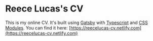 # Reece Lucas's CV
This is my online CV. It's built using [Gatsby](https://github.com/gatsbyjs/gatsby) with [Typescript](https://github.com/Microsoft/TypeScript) and [CSS Modules](https://github.com/css-modules/css-modules). You can find it here: [https://reecelucas-cv.netlify.com](https://reecelucas-cv.netlify.com)

